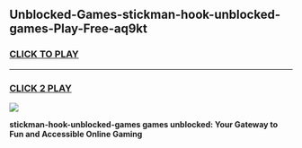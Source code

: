 
## Unblocked-Games-stickman-hook-unblocked-games-Play-Free-aq9kt
<h3>
<a href="https://premium76.site?title=stickman-hook-unblocked-games&ref=10A">CLICK TO PLAY</a></h3>
<hr>

<h3>
<a href="https://premium76.site?title=stickman-hook-unblocked-games&ref=10A">CLICK 2 PLAY</a>
  
</h3>

<a href="https://premium76.site?title=stickman-hook-unblocked-games&ref=10A"><img src="https://clearcache.store/games.png"></a>


**stickman-hook-unblocked-games games unblocked: Your Gateway to Fun and Accessible Online Gaming**
